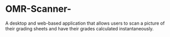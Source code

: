 # OMR-Scanner-
A desktop and web-based application that allows users to scan a picture of their grading sheets and have their grades calculated instantaneously.
